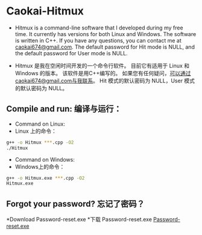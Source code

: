 Caokai-Hitmux
=============
* Hitmux is a command-line software that I developed during my free time. 
It currently has versions for both Linux and Windows.
The software is written in C++. 
If you have any questions, you can contact me at caokai674@gmail.com.
The default password for Hit mode is NULL, and the default password for User mode is NULL.

* Hitmux 是我在空闲时间开发的一个命令行软件。 
目前它有适用于 Linux 和 Windows 的版本。
该软件是用C++编写的。 
如果您有任何疑问，可以通过caokai674@gmail.com与我联系。
Hit 模式的默认密码为 NULL，User 模式的默认密码为 NULL。

Compile and run:
编译与运行：
-----------
* Command on Linux:
* Linux 上的命令：
```bash
g++ -o Hitmux ***.cpp -O2
./Hitmux
```
* Command on Windows:
* Windows上的命令：
```bash
g++ -o Hitmux.exe ***.cpp -O2
Hitmux.exe
```

Forgot your password?
忘记了密码？
-----------
*Download Password-reset.exe
*下载 Password-reset.exe
[Password-reset.exe](https://github.com/Caokai674674/Hitmux/blob/main/Password-reset/Password-reset.exe)
